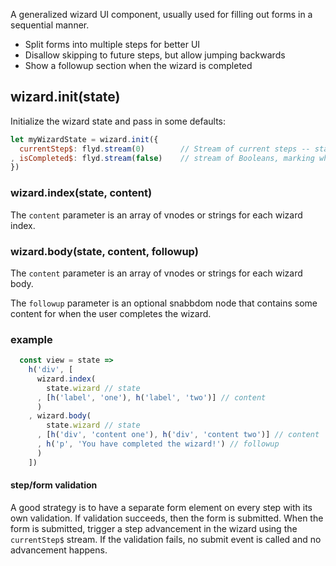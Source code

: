 A generalized wizard UI component, usually used for filling out forms in a sequential manner.

- Split forms into multiple steps for better UI
- Disallow skipping to future steps, but allow jumping backwards
- Show a followup section when the wizard is completed

## wizard.init(state)

Initialize the wizard state and pass in some defaults:

```js
let myWizardState = wizard.init({
  currentStep$: flyd.stream(0)        // Stream of current steps -- starts at 0
, isCompleted$: flyd.stream(false)    // stream of Booleans, marking whether the wizard is completed
})
```

### wizard.index(state, content)

The `content` parameter is an array of vnodes or strings for each wizard index. 

### wizard.body(state, content, followup)

The `content` parameter is an array of vnodes or strings for each wizard body. 

The `followup` parameter is an optional snabbdom node that contains some content for when the user completes the wizard.

### example

```js
  const view = state =>
    h('div', [
      wizard.index(
        state.wizard // state
      , [h('label', 'one'), h('label', 'two')] // content
      )
    , wizard.body(
        state.wizard // state
      , [h('div', 'content one'), h('div', 'content two')] // content
      , h('p', 'You have completed the wizard!') // followup
      )
    ])
```

#### step/form validation

A good strategy is to have a separate form element on every step with its own validation. If validation succeeds, then the form is submitted. When the form is submitted, trigger a step advancement in the wizard using the `currentStep$` stream. If the validation fails, no submit event is called and no advancement happens.

